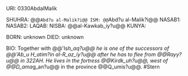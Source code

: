 URI: 0330AbdalMalik

SHUHRA: @@`Abd?u al-Malik?i@@
ISM: @@`Abd?u al-Malik?i@@
NASAB1: 
NASAB2: 
LAQAB: 
NISBA: @@al-Kawkab_iy?u@@
KUNYA: 

BORN: unknown
DIED: unknown

BIO: Together with @@'Is*h_aq?u@@ he is one of the successors of @@'Ab_u *H_atim?i*n al-R_az_iy?u@@ after he has to flee from @@Rayy?u@@ in 322AH. He lives in the fortress @@Kirdk_uh?u@@, west of @@D_ama*g_an?u@@ in the province @@Q_umis?u@@. #Stern
